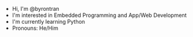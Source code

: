 - Hi, I'm @byrontran
- I'm interested in Embedded Programming and App/Web Development
- I'm currently learning Python
- Pronouns: He/Him

